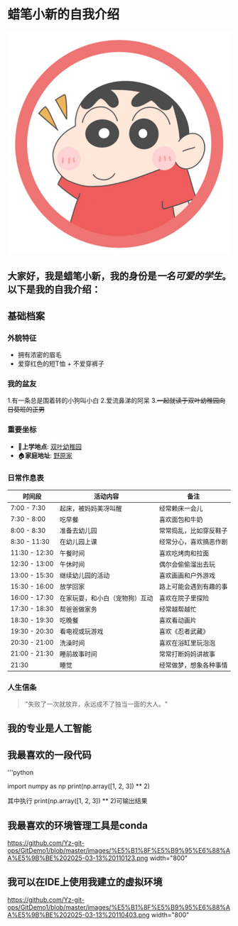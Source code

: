 # 蜡笔小新的自我介绍

<img src=https://github.com/Yz-git-ops/GitDemo1/blob/master/images/20200202134150_uavri.jpeg width=“200” alt=“蜡笔小新形象”>

大家好，我是**蜡笔小新**，我的身份是*一名可爱的学生*。以下是我的自我介绍：
---

## 基础档案


### 外貌特征
- 拥有浓密的眉毛
- 爱穿红色的短T恤 + 不爱穿裤子

### 我的盆友
1.有一条总是围着转的小狗叫小白
2.爱流鼻涕的阿呆
3.~~一起就读于双叶幼稚园向日葵班的正男~~


### 重要坐标
- 🏢**上学地点**: [双叶幼稚园](https://baike.baidu.com/item/%E5%8F%8C%E5%8F%B6%E5%B9%BC%E7%A8%9A%E5%9B%AD/448382)
- 🏠**家庭地址**: [野原家](https://www.wikimoe.com/post/ewlukitb)

### 日常作息表
| 时间段       | 活动内容                         | 备注                     |
|--------------|----------------------------------|--------------------------|
| 7:00 - 7:30  | 起床，被妈妈美冴叫醒             | 经常赖床一会儿           |
| 7:30 - 8:00  | 吃早餐                           | 喜欢面包和牛奶           |
| 8:00 - 8:30  | 准备去幼儿园                     | 常常捣乱，比如穿反鞋子   |
| 8:30 - 11:30 | 在幼儿园上课                     | 经常分心，喜欢搞恶作剧   |
| 11:30 - 12:30| 午餐时间                         | 喜欢吃烤肉和拉面         |
| 12:30 - 13:00| 午休时间                         | 偶尔会偷偷溜出去玩       |
| 13:00 - 15:30| 继续幼儿园的活动                 | 喜欢画画和户外游戏       |
| 15:30 - 16:00| 放学回家                         | 路上可能会遇到有趣的事   |
| 16:00 - 17:30| 在家玩耍，和小白（宠物狗）互动   | 喜欢在院子里探险         |
| 17:30 - 18:30| 帮爸爸做家务                     | 经常越帮越忙             |
| 18:30 - 19:30| 吃晚餐                           | 喜欢看动画片             |
| 19:30 - 20:30| 看电视或玩游戏                   | 喜欢《忍者武藏》         |
| 20:30 - 21:00| 洗澡时间                         | 喜欢在浴缸里玩泡泡       |
| 21:00 - 21:30| 睡前故事时间                     | 常常打断妈妈讲故事       |
| 21:30        | 睡觉                             | 经常做梦，想象各种事情   |


### 人生信条
> "失败了一次就放弃，永远成不了独当一面的大人。"


## 我的专业是人工智能
## 我最喜欢的一段代码
'''python

import numpy as np
print(np.array([1, 2, 3]) ** 2)

其中执行 print(np.array([1, 2, 3]) ** 2)可输出结果

## 我最喜欢的环境管理工具是conda
<https://github.com/Yz-git-ops/GitDemo1/blob/master/images/%E5%B1%8F%E5%B9%95%E6%88%AA%E5%9B%BE%202025-03-13%20110123.png> width="800"

## 我可以在IDE上使用我建立的虚拟环境
<https://github.com/Yz-git-ops/GitDemo1/blob/master/images/%E5%B1%8F%E5%B9%95%E6%88%AA%E5%9B%BE%202025-03-13%20110403.png> width="800"


